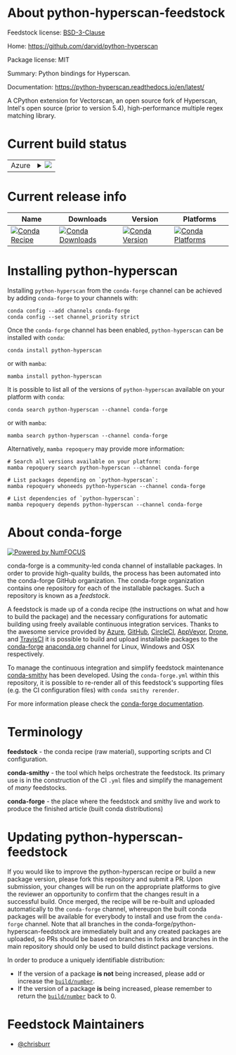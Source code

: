 About python-hyperscan-feedstock
================================

Feedstock license: [BSD-3-Clause](https://github.com/conda-forge/python-hyperscan-feedstock/blob/main/LICENSE.txt)

Home: https://github.com/darvid/python-hyperscan

Package license: MIT

Summary: Python bindings for Hyperscan.

Documentation: https://python-hyperscan.readthedocs.io/en/latest/

A CPython extension for Vectorscan, an open source fork of Hyperscan,
Intel's open source (prior to version 5.4), high-performance multiple
regex matching library.

Current build status
====================


<table>
    
  <tr>
    <td>Azure</td>
    <td>
      <details>
        <summary>
          <a href="https://dev.azure.com/conda-forge/feedstock-builds/_build/latest?definitionId=24964&branchName=main">
            <img src="https://dev.azure.com/conda-forge/feedstock-builds/_apis/build/status/python-hyperscan-feedstock?branchName=main">
          </a>
        </summary>
        <table>
          <thead><tr><th>Variant</th><th>Status</th></tr></thead>
          <tbody><tr>
              <td>linux_64_python3.10.____cpython</td>
              <td>
                <a href="https://dev.azure.com/conda-forge/feedstock-builds/_build/latest?definitionId=24964&branchName=main">
                  <img src="https://dev.azure.com/conda-forge/feedstock-builds/_apis/build/status/python-hyperscan-feedstock?branchName=main&jobName=linux&configuration=linux%20linux_64_python3.10.____cpython" alt="variant">
                </a>
              </td>
            </tr><tr>
              <td>linux_64_python3.11.____cpython</td>
              <td>
                <a href="https://dev.azure.com/conda-forge/feedstock-builds/_build/latest?definitionId=24964&branchName=main">
                  <img src="https://dev.azure.com/conda-forge/feedstock-builds/_apis/build/status/python-hyperscan-feedstock?branchName=main&jobName=linux&configuration=linux%20linux_64_python3.11.____cpython" alt="variant">
                </a>
              </td>
            </tr><tr>
              <td>linux_64_python3.12.____cpython</td>
              <td>
                <a href="https://dev.azure.com/conda-forge/feedstock-builds/_build/latest?definitionId=24964&branchName=main">
                  <img src="https://dev.azure.com/conda-forge/feedstock-builds/_apis/build/status/python-hyperscan-feedstock?branchName=main&jobName=linux&configuration=linux%20linux_64_python3.12.____cpython" alt="variant">
                </a>
              </td>
            </tr><tr>
              <td>linux_64_python3.9.____cpython</td>
              <td>
                <a href="https://dev.azure.com/conda-forge/feedstock-builds/_build/latest?definitionId=24964&branchName=main">
                  <img src="https://dev.azure.com/conda-forge/feedstock-builds/_apis/build/status/python-hyperscan-feedstock?branchName=main&jobName=linux&configuration=linux%20linux_64_python3.9.____cpython" alt="variant">
                </a>
              </td>
            </tr><tr>
              <td>osx_64_python3.10.____cpython</td>
              <td>
                <a href="https://dev.azure.com/conda-forge/feedstock-builds/_build/latest?definitionId=24964&branchName=main">
                  <img src="https://dev.azure.com/conda-forge/feedstock-builds/_apis/build/status/python-hyperscan-feedstock?branchName=main&jobName=osx&configuration=osx%20osx_64_python3.10.____cpython" alt="variant">
                </a>
              </td>
            </tr><tr>
              <td>osx_64_python3.11.____cpython</td>
              <td>
                <a href="https://dev.azure.com/conda-forge/feedstock-builds/_build/latest?definitionId=24964&branchName=main">
                  <img src="https://dev.azure.com/conda-forge/feedstock-builds/_apis/build/status/python-hyperscan-feedstock?branchName=main&jobName=osx&configuration=osx%20osx_64_python3.11.____cpython" alt="variant">
                </a>
              </td>
            </tr><tr>
              <td>osx_64_python3.12.____cpython</td>
              <td>
                <a href="https://dev.azure.com/conda-forge/feedstock-builds/_build/latest?definitionId=24964&branchName=main">
                  <img src="https://dev.azure.com/conda-forge/feedstock-builds/_apis/build/status/python-hyperscan-feedstock?branchName=main&jobName=osx&configuration=osx%20osx_64_python3.12.____cpython" alt="variant">
                </a>
              </td>
            </tr><tr>
              <td>osx_64_python3.9.____cpython</td>
              <td>
                <a href="https://dev.azure.com/conda-forge/feedstock-builds/_build/latest?definitionId=24964&branchName=main">
                  <img src="https://dev.azure.com/conda-forge/feedstock-builds/_apis/build/status/python-hyperscan-feedstock?branchName=main&jobName=osx&configuration=osx%20osx_64_python3.9.____cpython" alt="variant">
                </a>
              </td>
            </tr>
          </tbody>
        </table>
      </details>
    </td>
  </tr>
</table>

Current release info
====================

| Name | Downloads | Version | Platforms |
| --- | --- | --- | --- |
| [![Conda Recipe](https://img.shields.io/badge/recipe-python--hyperscan-green.svg)](https://anaconda.org/conda-forge/python-hyperscan) | [![Conda Downloads](https://img.shields.io/conda/dn/conda-forge/python-hyperscan.svg)](https://anaconda.org/conda-forge/python-hyperscan) | [![Conda Version](https://img.shields.io/conda/vn/conda-forge/python-hyperscan.svg)](https://anaconda.org/conda-forge/python-hyperscan) | [![Conda Platforms](https://img.shields.io/conda/pn/conda-forge/python-hyperscan.svg)](https://anaconda.org/conda-forge/python-hyperscan) |

Installing python-hyperscan
===========================

Installing `python-hyperscan` from the `conda-forge` channel can be achieved by adding `conda-forge` to your channels with:

```
conda config --add channels conda-forge
conda config --set channel_priority strict
```

Once the `conda-forge` channel has been enabled, `python-hyperscan` can be installed with `conda`:

```
conda install python-hyperscan
```

or with `mamba`:

```
mamba install python-hyperscan
```

It is possible to list all of the versions of `python-hyperscan` available on your platform with `conda`:

```
conda search python-hyperscan --channel conda-forge
```

or with `mamba`:

```
mamba search python-hyperscan --channel conda-forge
```

Alternatively, `mamba repoquery` may provide more information:

```
# Search all versions available on your platform:
mamba repoquery search python-hyperscan --channel conda-forge

# List packages depending on `python-hyperscan`:
mamba repoquery whoneeds python-hyperscan --channel conda-forge

# List dependencies of `python-hyperscan`:
mamba repoquery depends python-hyperscan --channel conda-forge
```


About conda-forge
=================

[![Powered by
NumFOCUS](https://img.shields.io/badge/powered%20by-NumFOCUS-orange.svg?style=flat&colorA=E1523D&colorB=007D8A)](https://numfocus.org)

conda-forge is a community-led conda channel of installable packages.
In order to provide high-quality builds, the process has been automated into the
conda-forge GitHub organization. The conda-forge organization contains one repository
for each of the installable packages. Such a repository is known as a *feedstock*.

A feedstock is made up of a conda recipe (the instructions on what and how to build
the package) and the necessary configurations for automatic building using freely
available continuous integration services. Thanks to the awesome service provided by
[Azure](https://azure.microsoft.com/en-us/services/devops/), [GitHub](https://github.com/),
[CircleCI](https://circleci.com/), [AppVeyor](https://www.appveyor.com/),
[Drone](https://cloud.drone.io/welcome), and [TravisCI](https://travis-ci.com/)
it is possible to build and upload installable packages to the
[conda-forge](https://anaconda.org/conda-forge) [anaconda.org](https://anaconda.org/)
channel for Linux, Windows and OSX respectively.

To manage the continuous integration and simplify feedstock maintenance
[conda-smithy](https://github.com/conda-forge/conda-smithy) has been developed.
Using the ``conda-forge.yml`` within this repository, it is possible to re-render all of
this feedstock's supporting files (e.g. the CI configuration files) with ``conda smithy rerender``.

For more information please check the [conda-forge documentation](https://conda-forge.org/docs/).

Terminology
===========

**feedstock** - the conda recipe (raw material), supporting scripts and CI configuration.

**conda-smithy** - the tool which helps orchestrate the feedstock.
                   Its primary use is in the construction of the CI ``.yml`` files
                   and simplify the management of *many* feedstocks.

**conda-forge** - the place where the feedstock and smithy live and work to
                  produce the finished article (built conda distributions)


Updating python-hyperscan-feedstock
===================================

If you would like to improve the python-hyperscan recipe or build a new
package version, please fork this repository and submit a PR. Upon submission,
your changes will be run on the appropriate platforms to give the reviewer an
opportunity to confirm that the changes result in a successful build. Once
merged, the recipe will be re-built and uploaded automatically to the
`conda-forge` channel, whereupon the built conda packages will be available for
everybody to install and use from the `conda-forge` channel.
Note that all branches in the conda-forge/python-hyperscan-feedstock are
immediately built and any created packages are uploaded, so PRs should be based
on branches in forks and branches in the main repository should only be used to
build distinct package versions.

In order to produce a uniquely identifiable distribution:
 * If the version of a package **is not** being increased, please add or increase
   the [``build/number``](https://docs.conda.io/projects/conda-build/en/latest/resources/define-metadata.html#build-number-and-string).
 * If the version of a package **is** being increased, please remember to return
   the [``build/number``](https://docs.conda.io/projects/conda-build/en/latest/resources/define-metadata.html#build-number-and-string)
   back to 0.

Feedstock Maintainers
=====================

* [@chrisburr](https://github.com/chrisburr/)

